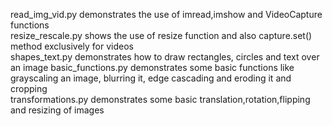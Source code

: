 read_img_vid.py demonstrates the use of imread,imshow and VideoCapture functions   
resize_rescale.py shows the use of resize function and also capture.set() method exclusively for videos  
shapes_text.py demonstrates how to draw rectangles, circles and text over an image
basic_functions.py  demonstrates some basic functions like grayscaling an image, blurring it, edge cascading and eroding it and cropping   
transformations.py demonstrates some basic translation,rotation,flipping and resizing of images  
